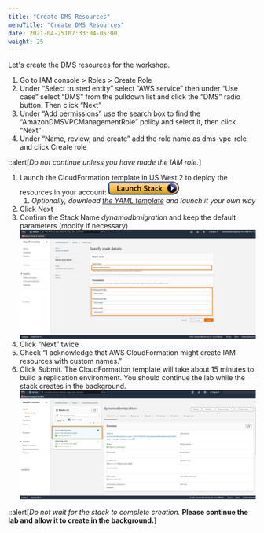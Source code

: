 ```yaml
---
title: "Create DMS Resources"
menuTitle: "Create DMS Resources"
date: 2021-04-25T07:33:04-05:00
weight: 25
---
```


Let's create the DMS resources for the workshop.

1.  Go to IAM console > Roles > Create Role
2.  Under “Select trusted entity” select “AWS service” then under “Use case” select “DMS” from the pulldown list and click the “DMS” radio button. Then click “Next”
3.  Under “Add permissions” use the search box to find the “AmazonDMSVPCManagementRole” policy and select it, then click “Next”
5.  Under “Name, review, and create” add the role name as dms-vpc-role and click Create role

::alert[_Do not continue unless you have made the IAM role._]

1. Launch the CloudFormation template in US West 2 to deploy the resources in your account: [![CloudFormation](/static/images/cloudformation-launch-stack.png)](https://console.aws.amazon.com/cloudformation/home?region=us-west-2#/stacks/new?stackName=amazon-dynamodb-labs&templateURL=:param{key="lhol_migration_dms_setup_yaml"})  
    1. *Optionally, download [the YAML template](:param{key="lhol_migration_dms_setup_yaml"}) and launch it your own way*
9.  Click Next
10. Confirm the Stack Name *dynamodbmigration* and keep the default parameters (modify if necessary)
    ![Final Deployment Architecture](/static/images/migration18.jpg)
11. Click “Next” twice
12. Check “I acknowledge that AWS CloudFormation might create IAM resources with custom names.”
1.  Click Submit. The CloudFormation template will take about 15 minutes to build a replication environment. You should continue the lab while the stack creates in the background.
    ![Final Deployment Architecture](/static/images/migration19.jpg)

::alert[_Do not wait for the stack to complete creation._ **Please continue the lab and allow it to create in the background.**]


